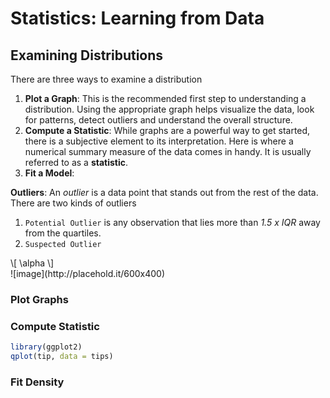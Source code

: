 # Statistics: Learning from Data

## Examining Distributions

There are three ways to examine a distribution

1. **Plot a Graph**: This is the recommended first step to understanding a distribution. Using the appropriate graph helps visualize the data, look for patterns, detect outliers and understand the overall structure.
2. **Compute a Statistic**: While graphs are a powerful way to get started, there is a subjective element to its interpretation. Here is where a numerical summary measure of the data comes in handy. It is usually referred to as a **statistic**.
3. **Fit a Model**: 

**Outliers**: An _outlier_ is a data point that stands out from the rest of the data. There are two kinds of outliers

1. `Potential Outlier` is any observation that lies more than *1.5 x IQR* away from the quartiles.
2. `Suspected Outlier`

<div markdown = "0">\[ \alpha \]</div>
<script type="math/tex">E = mc^2</script>
![image](http://placehold.it/600x400)
                                                                        
                                                  
                              

### Plot Graphs


### Compute Statistic

```r
library(ggplot2) 
qplot(tip, data = tips)
```

### Fit Density